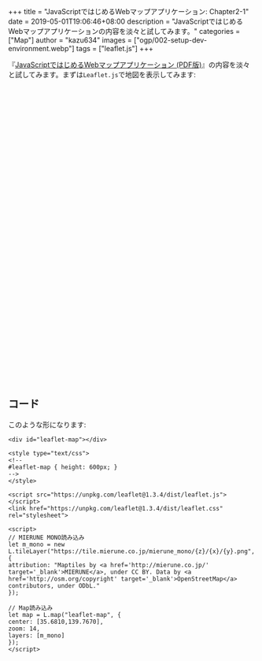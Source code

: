 +++
title = "JavaScriptではじめるWebマップアプリケーション: Chapter2-1"
date = 2019-05-01T19:06:46+08:00
description = "JavaScriptではじめるWebマップアプリケーションの内容を淡々と試してみます。"
categories = ["Map"]
author = "kazu634"
images = ["ogp/002-setup-dev-environment.webp"]
tags = ["leaflet.js"]
+++

『[JavaScriptではじめるWebマップアプリケーション \(PDF版\)](https://booth.pm/ja/items/1314906)』の内容を淡々と試してみます。まずは`Leaflet.js`で地図を表示してみます:

<div id="leaflet-map"></div>

<style type="text/css">
<!--
#leaflet-map { height: 600px; }
-->
</style>

<script src="https://unpkg.com/leaflet@1.3.4/dist/leaflet.js"></script>
<link href="https://unpkg.com/leaflet@1.3.4/dist/leaflet.css" rel="stylesheet">

<script>
// MIERUNE MONO読み込み
let m_mono = new L.tileLayer("https://tile.mierune.co.jp/mierune_mono/{z}/{x}/{y}.png", {
attribution: "Maptiles by <a href='http://mierune.co.jp/' target='_blank'>MIERUNE</a>, under CC BY. Data by <a href='http://osm.org/copyright' target='_blank'>OpenStreetMap</a> contributors, under ODbL."
});

// Map読み込み
let map = L.map("leaflet-map", {
center: [35.6810,139.7670],
zoom: 14,
layers: [m_mono]
});
</script>

## コード
このような形になります:

```
<div id="leaflet-map"></div>

<style type="text/css">
<!--
#leaflet-map { height: 600px; }
-->
</style>

<script src="https://unpkg.com/leaflet@1.3.4/dist/leaflet.js"></script>
<link href="https://unpkg.com/leaflet@1.3.4/dist/leaflet.css" rel="stylesheet">

<script>
// MIERUNE MONO読み込み
let m_mono = new L.tileLayer("https://tile.mierune.co.jp/mierune_mono/{z}/{x}/{y}.png", {
attribution: "Maptiles by <a href='http://mierune.co.jp/' target='_blank'>MIERUNE</a>, under CC BY. Data by <a href='http://osm.org/copyright' target='_blank'>OpenStreetMap</a> contributors, under ODbL."
});

// Map読み込み
let map = L.map("leaflet-map", {
center: [35.6810,139.7670],
zoom: 14,
layers: [m_mono]
});
</script>
```

